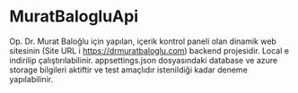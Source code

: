 # MuratBalogluApi
Op. Dr. Murat Baloğlu için yapılan, içerik kontrol paneli olan dinamik web sitesinin (Site URL i https://drmuratbaloglu.com) backend projesidir. Local e indirilip çalıştırılabilinir. appsettings.json dosyasındaki database ve azure storage bilgileri aktiftir ve test amaçlıdır istenildiği kadar deneme yapılabilinir.